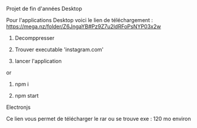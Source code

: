 Projet de fin d'années Desktop

Pour l'applications Desktop voici le lien de téléchargement : https://mega.nz/folder/Z6JngaYB#Pz9Z7u2ldRFoPsNYP03x2w

1. Decomppresser

2. Trouver executable 'instagram.com'

3. lancer l'application

or 

1. npm i

2. npm start

Electronjs

Ce lien vous permet de télécharger le rar ou se trouve exe : 120 mo environ

